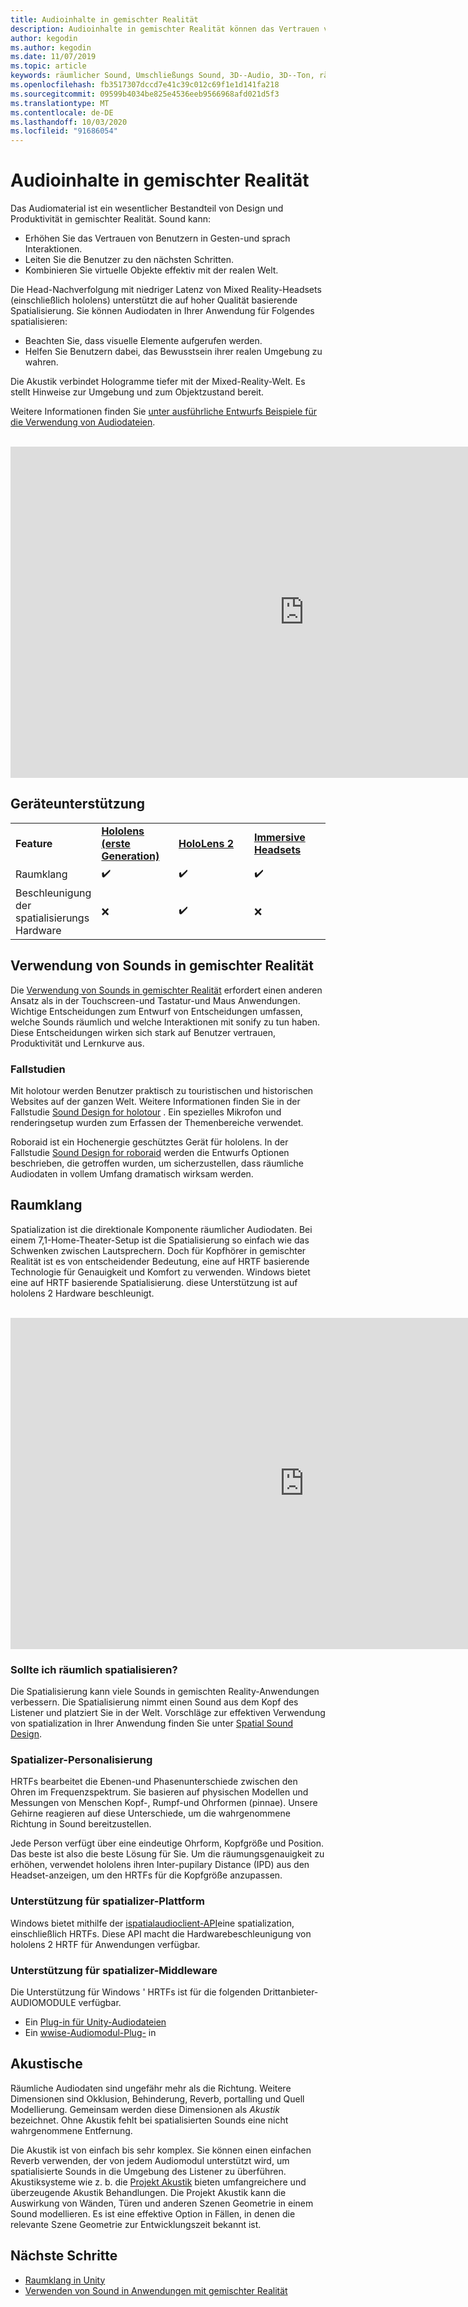 ```yaml
---
title: Audioinhalte in gemischter Realität
description: Audioinhalte in gemischter Realität können das Vertrauen von Benutzeroberflächen Interaktionen erhöhen und Benutzer in der Benutzeroberfläche eintauchen.
author: kegodin
ms.author: kegodin
ms.date: 11/07/2019
ms.topic: article
keywords: räumlicher Sound, Umschließungs Sound, 3D--Audio, 3D--Ton, räumliche Audiodaten
ms.openlocfilehash: fb3517307dccd7e41c39c012c69f1e1d141fa218
ms.sourcegitcommit: 09599b4034be825e4536eeb9566968afd021d5f3
ms.translationtype: MT
ms.contentlocale: de-DE
ms.lasthandoff: 10/03/2020
ms.locfileid: "91686054"
---
```

# <a name="audio-in-mixed-reality"></a>Audioinhalte in gemischter Realität
Das Audiomaterial ist ein wesentlicher Bestandteil von Design und Produktivität in gemischter Realität. Sound kann:
* Erhöhen Sie das Vertrauen von Benutzern in Gesten-und sprach Interaktionen.
* Leiten Sie die Benutzer zu den nächsten Schritten.
* Kombinieren Sie virtuelle Objekte effektiv mit der realen Welt.

Die Head-Nachverfolgung mit niedriger Latenz von Mixed Reality-Headsets (einschließlich hololens) unterstützt die auf hoher Qualität basierende Spatialisierung. Sie können Audiodaten in Ihrer Anwendung für Folgendes spatialisieren:
* Beachten Sie, dass visuelle Elemente aufgerufen werden.
* Helfen Sie Benutzern dabei, das Bewusstsein ihrer realen Umgebung zu wahren.

Die Akustik verbindet Hologramme tiefer mit der Mixed-Reality-Welt. Es stellt Hinweise zur Umgebung und zum Objektzustand bereit.

Weitere Informationen finden Sie [unter ausführliche Entwurfs Beispiele für die Verwendung von Audiodateien](spatial-sound-design.md).

<br>

<iframe width="940" height="530" src="https://www.youtube.com/embed/PTPvx7mDon4" frameborder="0" allow="accelerometer; autoplay; encrypted-media; gyroscope; picture-in-picture" allowfullscreen></iframe>

## <a name="device-support"></a>Geräteunterstützung

<table>
    <colgroup>
    <col width="25%" />
    <col width="25%" />
    <col width="25%" />
    <col width="25%" />
    </colgroup>
    <tr>
        <td><strong>Feature</strong></td>
        <td><a href="../hololens-hardware-details.md"><strong>Hololens (erste Generation)</strong></a></td>
        <td><a href="https://docs.microsoft.com/hololens/hololens2-hardware"><strong>HoloLens 2</strong></td>
        <td><a href="../discover/immersive-headset-hardware-details.md"><strong>Immersive Headsets</strong></a></td>
    </tr>
     <tr>
        <td>Raumklang</td>
        <td>✔️</td>
        <td>✔️</td>
        <td>✔️</td>
    </tr>
     <tr>
        <td>Beschleunigung der spatialisierungs Hardware</td>
        <td>❌</td>
        <td>✔️</td>
        <td>❌</td>
    </tr>
</table>

## <a name="use-of-sounds-in-mixed-reality"></a>Verwendung von Sounds in gemischter Realität
Die [Verwendung von Sounds in gemischter Realität](spatial-sound-design.md) erfordert einen anderen Ansatz als in der Touchscreen-und Tastatur-und Maus Anwendungen. Wichtige Entscheidungen zum Entwurf von Entscheidungen umfassen, welche Sounds räumlich und welche Interaktionen mit sonify zu tun haben. Diese Entscheidungen wirken sich stark auf Benutzer vertrauen, Produktivität und Lernkurve aus.

### <a name="case-studies"></a>Fallstudien
Mit holotour werden Benutzer praktisch zu touristischen und historischen Websites auf der ganzen Welt. Weitere Informationen finden Sie in der Fallstudie [Sound Design for holotour](case-study-spatial-sound-design-for-holotour.md) . Ein spezielles Mikrofon und renderingsetup wurden zum Erfassen der Themenbereiche verwendet.

Roboraid ist ein Hochenergie geschütztes Gerät für hololens. In der Fallstudie [Sound Design for roboraid](case-study-using-spatial-sound-in-roboraid.md) werden die Entwurfs Optionen beschrieben, die getroffen wurden, um sicherzustellen, dass räumliche Audiodaten in vollem Umfang dramatisch wirksam werden.

## <a name="spatialization"></a>Raumklang
Spatialization ist die direktionale Komponente räumlicher Audiodaten. Bei einem 7,1-Home-Theater-Setup ist die Spatialisierung so einfach wie das Schwenken zwischen Lautsprechern. Doch für Kopfhörer in gemischter Realität ist es von entscheidender Bedeutung, eine auf HRTF basierende Technologie für Genauigkeit und Komfort zu verwenden. Windows bietet eine auf HRTF basierende Spatialisierung. diese Unterstützung ist auf hololens 2 Hardware beschleunigt.

<br>

<iframe width="940" height="530" src="https://www.youtube.com/embed/aB3TDjYklmo" frameborder="0" allow="accelerometer; autoplay; encrypted-media; gyroscope; picture-in-picture" allowfullscreen></iframe>

### <a name="should-i-spatialize"></a>Sollte ich räumlich spatialisieren?
Die Spatialisierung kann viele Sounds in gemischten Reality-Anwendungen verbessern. Die Spatialisierung nimmt einen Sound aus dem Kopf des Listener und platziert Sie in der Welt. Vorschläge zur effektiven Verwendung von spatialization in Ihrer Anwendung finden Sie unter [Spatial Sound Design](spatial-sound-design.md).

### <a name="spatializer-personalization"></a>Spatializer-Personalisierung
HRTFs bearbeitet die Ebenen-und Phasenunterschiede zwischen den Ohren im Frequenzspektrum. Sie basieren auf physischen Modellen und Messungen von Menschen Kopf-, Rumpf-und Ohrformen (pinnae). Unsere Gehirne reagieren auf diese Unterschiede, um die wahrgenommene Richtung in Sound bereitzustellen.

Jede Person verfügt über eine eindeutige Ohrform, Kopfgröße und Position. Das beste ist also die beste Lösung für Sie. Um die räumungsgenauigkeit zu erhöhen, verwendet hololens ihren Inter-pupilary Distance (IPD) aus den Headset-anzeigen, um den HRTFs für die Kopfgröße anzupassen.

### <a name="spatializer-platform-support"></a>Unterstützung für spatializer-Plattform
Windows bietet mithilfe der [ispatialaudioclient-API](https://docs.microsoft.com/windows/win32/coreaudio/spatial-sound)eine spatialization, einschließlich HRTFs. Diese API macht die Hardwarebeschleunigung von hololens 2 HRTF für Anwendungen verfügbar.

### <a name="spatializer-middleware-support"></a>Unterstützung für spatializer-Middleware
Die Unterstützung für Windows ' HRTFs ist für die folgenden Drittanbieter-AUDIOMODULE verfügbar.
* Ein [Plug-in für Unity-Audiodateien](../develop/unity/spatial-sound-in-unity.md)
* Ein [wwise-Audiomodul-Plug-](https://www.audiokinetic.com/products/plug-ins/msspatial/) in

## <a name="acoustics"></a>Akustische
Räumliche Audiodaten sind ungefähr mehr als die Richtung. Weitere Dimensionen sind Okklusion, Behinderung, Reverb, portalling und Quell Modellierung. Gemeinsam werden diese Dimensionen als *Akustik* bezeichnet. Ohne Akustik fehlt bei spatialisierten Sounds eine nicht wahrgenommene Entfernung.

Die Akustik ist von einfach bis sehr komplex. Sie können einen einfachen Reverb verwenden, der von jedem Audiomodul unterstützt wird, um spatialisierte Sounds in die Umgebung des Listener zu überführen. Akustiksysteme wie z. b. die [Projekt Akustik](https://aka.ms/acoustics)  bieten umfangreichere und überzeugende Akustik Behandlungen. Die Projekt Akustik kann die Auswirkung von Wänden, Türen und anderen Szenen Geometrie in einem Sound modellieren. Es ist eine effektive Option in Fällen, in denen die relevante Szene Geometrie zur Entwicklungszeit bekannt ist.

## <a name="next-steps"></a>Nächste Schritte
- [Raumklang in Unity](../develop/unity/spatial-sound-in-unity.md)
- [Verwenden von Sound in Anwendungen mit gemischter Realität](spatial-sound-design.md)
